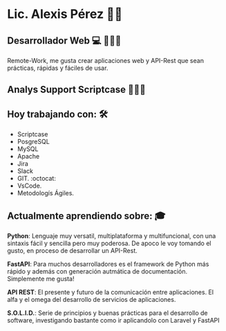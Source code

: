 # Lic. Alexis Pérez 🚀🔝
## __Desarrollador Web__ :computer: 👨🏻‍💻

Remote-Work, me gusta crear aplicaciones web y API-Rest que sean prácticas, rápidas y fáciles de usar. 

## __Analys Support Scriptcase__ 👨🏻‍💻

## Hoy trabajando con: 🛠️

* Scriptcase
* PosgreSQL
* MySQL
* Apache
* Jira
* Slack
* GIT. :octocat:
* VsCode.
* Metodologís Ágiles.

## Actualmente aprendiendo sobre: :mortar_board:

__Python__: Lenguaje muy versatil, multiplataforma y multifuncional, con una sintaxis fácil y sencilla pero muy poderosa. De apoco le voy tomando el gusto, en proceso de desarrollar un API-Rest.

__FastAPI__: Para muchos desarrolladores es el framework de Python más rápido y además con generación autmática de documentación. Simplemente me gusta!

__API REST__: El presente y futuro de la comunicación entre aplicaciones. El alfa y el omega del desarrollo de servicios de aplicaciones.

__S.O.L.I.D.__: Serie de principios y buenas prácticas para el desarrollo de software, investigando bastante como ir aplicandolo con Laravel y FastAPI










